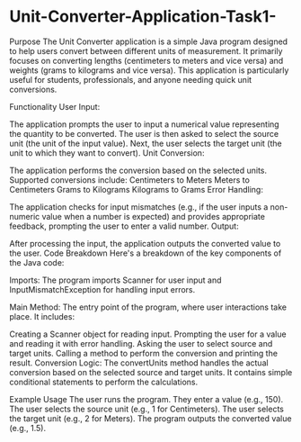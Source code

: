 # Unit-Converter-Application-Task1-
Purpose
The Unit Converter application is a simple Java program designed to help users convert between different units of measurement. It primarily focuses on converting lengths (centimeters to meters and vice versa) and weights (grams to kilograms and vice versa). This application is particularly useful for students, professionals, and anyone needing quick unit conversions.

Functionality
User Input:

The application prompts the user to input a numerical value representing the quantity to be converted.
The user is then asked to select the source unit (the unit of the input value).
Next, the user selects the target unit (the unit to which they want to convert).
Unit Conversion:

The application performs the conversion based on the selected units.
Supported conversions include:
Centimeters to Meters
Meters to Centimeters
Grams to Kilograms
Kilograms to Grams
Error Handling:

The application checks for input mismatches (e.g., if the user inputs a non-numeric value when a number is expected) and provides appropriate feedback, prompting the user to enter a valid number.
Output:

After processing the input, the application outputs the converted value to the user.
Code Breakdown
Here's a breakdown of the key components of the Java code:

Imports: The program imports Scanner for user input and InputMismatchException for handling input errors.

Main Method: The entry point of the program, where user interactions take place. It includes:

Creating a Scanner object for reading input.
Prompting the user for a value and reading it with error handling.
Asking the user to select source and target units.
Calling a method to perform the conversion and printing the result.
Conversion Logic: The convertUnits method handles the actual conversion based on the selected source and target units. It contains simple conditional statements to perform the calculations.

Example Usage
The user runs the program.
They enter a value (e.g., 150).
The user selects the source unit (e.g., 1 for Centimeters).
The user selects the target unit (e.g., 2 for Meters).
The program outputs the converted value (e.g., 1.5).
